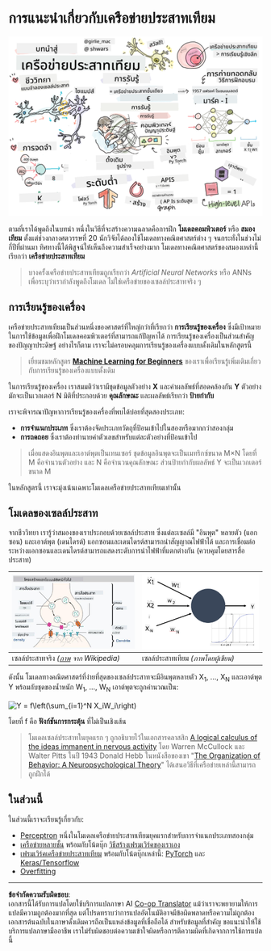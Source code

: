 <!--
CO_OP_TRANSLATOR_METADATA:
{
  "original_hash": "5abc5f7978919be90cd313f0c20e8228",
  "translation_date": "2025-09-07T14:32:53+00:00",
  "source_file": "lessons/3-NeuralNetworks/README.md",
  "language_code": "th"
}
-->
# การแนะนำเกี่ยวกับเครือข่ายประสาทเทียม

![สรุปเนื้อหาเกี่ยวกับเครือข่ายประสาทเทียมในรูปวาด](../../../../translated_images/ai-neuralnetworks.1c687ae40bc86e834f497844866a26d3e0886650a67a4bbe29442e2f157d3b18.th.png)

ตามที่เราได้พูดถึงในบทนำ หนึ่งในวิธีที่จะสร้างความฉลาดคือการฝึก **โมเดลคอมพิวเตอร์** หรือ **สมองเทียม** ตั้งแต่ช่วงกลางศตวรรษที่ 20 นักวิจัยได้ลองใช้โมเดลทางคณิตศาสตร์ต่าง ๆ จนกระทั่งในช่วงไม่กี่ปีที่ผ่านมา ทิศทางนี้ได้พิสูจน์ให้เห็นถึงความสำเร็จอย่างมาก โมเดลทางคณิตศาสตร์ของสมองเหล่านี้เรียกว่า **เครือข่ายประสาทเทียม**

> บางครั้งเครือข่ายประสาทเทียมถูกเรียกว่า *Artificial Neural Networks* หรือ ANNs เพื่อระบุว่าเรากำลังพูดถึงโมเดล ไม่ใช่เครือข่ายของเซลล์ประสาทจริง ๆ

## การเรียนรู้ของเครื่อง

เครือข่ายประสาทเทียมเป็นส่วนหนึ่งของศาสตร์ที่ใหญ่กว่าที่เรียกว่า **การเรียนรู้ของเครื่อง** ซึ่งมีเป้าหมายในการใช้ข้อมูลเพื่อฝึกโมเดลคอมพิวเตอร์ที่สามารถแก้ปัญหาได้ การเรียนรู้ของเครื่องเป็นส่วนสำคัญของปัญญาประดิษฐ์ อย่างไรก็ตาม เราจะไม่ครอบคลุมการเรียนรู้ของเครื่องแบบดั้งเดิมในหลักสูตรนี้

> เยี่ยมชมหลักสูตร **[Machine Learning for Beginners](http://github.com/microsoft/ml-for-beginners)** ของเราเพื่อเรียนรู้เพิ่มเติมเกี่ยวกับการเรียนรู้ของเครื่องแบบดั้งเดิม

ในการเรียนรู้ของเครื่อง เราสมมติว่าเรามีชุดข้อมูลตัวอย่าง **X** และค่าผลลัพธ์ที่สอดคล้องกัน **Y** ตัวอย่างมักจะเป็นเวกเตอร์ N มิติที่ประกอบด้วย **คุณลักษณะ** และผลลัพธ์เรียกว่า **ป้ายกำกับ**

เราจะพิจารณาปัญหาการเรียนรู้ของเครื่องที่พบได้บ่อยที่สุดสองประเภท:

* **การจำแนกประเภท** ซึ่งเราต้องจัดประเภทวัตถุที่ป้อนเข้าไปในสองหรือมากกว่าสองกลุ่ม
* **การถดถอย** ซึ่งเราต้องทำนายค่าตัวเลขสำหรับแต่ละตัวอย่างที่ป้อนเข้าไป

> เมื่อแสดงอินพุตและเอาต์พุตเป็นเทนเซอร์ ชุดข้อมูลอินพุตจะเป็นเมทริกซ์ขนาด M×N โดยที่ M คือจำนวนตัวอย่าง และ N คือจำนวนคุณลักษณะ ส่วนป้ายกำกับผลลัพธ์ Y จะเป็นเวกเตอร์ขนาด M

ในหลักสูตรนี้ เราจะมุ่งเน้นเฉพาะโมเดลเครือข่ายประสาทเทียมเท่านั้น

## โมเดลของเซลล์ประสาท

จากชีววิทยา เรารู้ว่าสมองของเราประกอบด้วยเซลล์ประสาท ซึ่งแต่ละเซลล์มี "อินพุต" หลายตัว (แอกซอน) และเอาต์พุต (เดนไดรต์) แอกซอนและเดนไดรต์สามารถนำสัญญาณไฟฟ้าได้ และการเชื่อมต่อระหว่างแอกซอนและเดนไดรต์สามารถแสดงระดับการนำไฟฟ้าที่แตกต่างกัน (ควบคุมโดยสารสื่อประสาท)

![โมเดลของเซลล์ประสาท](../../../../translated_images/synapse-wikipedia.ed20a9e4726ea1c6a3ce8fec51c0b9bec6181946dca0fe4e829bc12fa3bacf01.th.jpg) | ![โมเดลของเซลล์ประสาท](../../../../translated_images/artneuron.1a5daa88d20ebe6f5824ddb89fba0bdaaf49f67e8230c1afbec42909df1fc17e.th.png)
----|----
เซลล์ประสาทจริง *([ภาพ](https://en.wikipedia.org/wiki/Synapse#/media/File:SynapseSchematic_lines.svg) จาก Wikipedia)* | เซลล์ประสาทเทียม *(ภาพโดยผู้เขียน)*

ดังนั้น โมเดลทางคณิตศาสตร์ที่ง่ายที่สุดของเซลล์ประสาทจะมีอินพุตหลายตัว X<sub>1</sub>, ..., X<sub>N</sub> และเอาต์พุต Y พร้อมกับชุดของน้ำหนัก W<sub>1</sub>, ..., W<sub>N</sub> เอาต์พุตจะถูกคำนวณเป็น:

<img src="images/netout.png" alt="Y = f\left(\sum_{i=1}^N X_iW_i\right)" width="131" height="53" align="center"/>

โดยที่ f คือ **ฟังก์ชันการกระตุ้น** ที่ไม่เป็นเชิงเส้น

> โมเดลเซลล์ประสาทในยุคแรก ๆ ถูกอธิบายไว้ในเอกสารคลาสสิก [A logical calculus of the ideas immanent in nervous activity](https://www.cs.cmu.edu/~./epxing/Class/10715/reading/McCulloch.and.Pitts.pdf) โดย Warren McCullock และ Walter Pitts ในปี 1943 Donald Hebb ในหนังสือของเขา "[The Organization of Behavior: A Neuropsychological Theory](https://books.google.com/books?id=VNetYrB8EBoC)" ได้เสนอวิธีที่เครือข่ายเหล่านี้สามารถถูกฝึกได้

## ในส่วนนี้

ในส่วนนี้เราจะเรียนรู้เกี่ยวกับ:
* [Perceptron](03-Perceptron/README.md) หนึ่งในโมเดลเครือข่ายประสาทเทียมยุคแรกสำหรับการจำแนกประเภทสองกลุ่ม
* [เครือข่ายหลายชั้น](04-OwnFramework/README.md) พร้อมกับโน้ตบุ๊ก [วิธีสร้างเฟรมเวิร์คของเราเอง](04-OwnFramework/OwnFramework.ipynb)
* [เฟรมเวิร์คเครือข่ายประสาทเทียม](05-Frameworks/README.md) พร้อมกับโน้ตบุ๊กเหล่านี้: [PyTorch](05-Frameworks/IntroPyTorch.ipynb) และ [Keras/Tensorflow](05-Frameworks/IntroKerasTF.ipynb)
* [Overfitting](../../../../lessons/3-NeuralNetworks/05-Frameworks)

---

**ข้อจำกัดความรับผิดชอบ**:  
เอกสารนี้ได้รับการแปลโดยใช้บริการแปลภาษา AI [Co-op Translator](https://github.com/Azure/co-op-translator) แม้ว่าเราจะพยายามให้การแปลมีความถูกต้องมากที่สุด แต่โปรดทราบว่าการแปลอัตโนมัติอาจมีข้อผิดพลาดหรือความไม่ถูกต้อง เอกสารต้นฉบับในภาษาดั้งเดิมควรถือเป็นแหล่งข้อมูลที่เชื่อถือได้ สำหรับข้อมูลที่สำคัญ ขอแนะนำให้ใช้บริการแปลภาษามืออาชีพ เราไม่รับผิดชอบต่อความเข้าใจผิดหรือการตีความผิดที่เกิดจากการใช้การแปลนี้